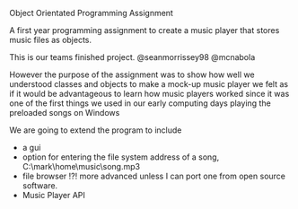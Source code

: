 Object Orientated Programming Assignment

A first year programming assignment to create a music player that stores music files as objects.

This is our teams finished project.
@seanmorrissey98 
@mcnabola

However the purpose of the assignment was to show how well we understood classes and objects to make a mock-up music player we felt as if 
it would be advantageous to learn how music players worked since it was one of the first things we used in our early computing days playing the preloaded 
songs on Windows

We are going to extend the program to include
- a gui
- option for entering the file system address of a song, C:\mark\home\music\song.mp3
- file browser !?! more advanced unless I can port one from open source software.
- Music Player API 
